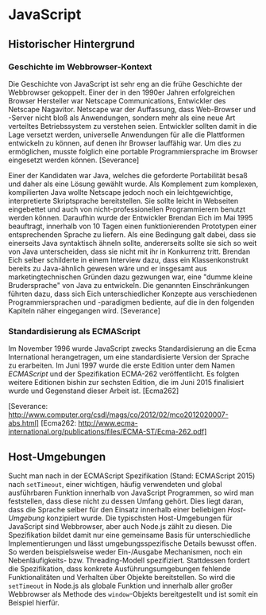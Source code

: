 # JavaScript

## Historischer Hintergrund

### Geschichte im Webbrowser-Kontext
Die Geschichte von JavaScript ist sehr eng an die frühe Geschichte der Webbrowser gekoppelt. Einer der in den 1990er Jahren erfolgreichen Browser Hersteller war Netscape Communications, Entwickler des Netscape Nagavitor. Netscape war der Auffassung, dass Web-Browser und -Server nicht bloß als Anwendungen, sondern mehr als eine neue Art verteiltes Betriebssystem zu verstehen seien. Entwickler sollten damit in die Lage versetzt werden, universelle Anwendungen für alle die Plattformen entwickeln zu können, auf denen ihr Browser lauffähig war. Um dies zu ermöglichen, musste folglich eine portable Programmiersprache im Browser eingesetzt werden können. [Severance]

Einer der Kandidaten war Java, welches die geforderte Portabilität besaß und daher als eine Lösung gewählt wurde. Als Komplement zum komplexen, kompilierten Java wollte Netscape jedoch noch ein leichtgewichtige, interpretierte Skriptsprache bereitstellen. Sie sollte leicht in Webseiten eingebettet und auch von nicht-professionellen Programmierern benutzt werden können. Daraufhin wurde der Entwickler Brendan Eich im Mai 1995 beauftragt, innerhalb von 10 Tagen einen funktionierenden Prototypen einer entsprechenden Sprache zu liefern. Als eine Bedingung galt dabei, dass sie einerseits Java syntaktisch ähneln sollte, andererseits sollte sie sich so weit von Java unterscheiden, dass sie nicht mit ihr in Konkurrenz tritt. Brendan Eich selber schilderte in einem Interview dazu, dass ein Klassenkonstrukt bereits zu Java-ähnlich gewesen wäre und er insgesamt aus marketingtechnischen Gründen dazu gezwungen war, eine "dumme kleine Brudersprache" von Java zu entwickeln. Die genannten Einschränkungen führten dazu, dass sich Eich unterschiedlicher Konzepte aus verschiedenen Programmiersprachen und -paradigmen bediente, auf die in den folgenden Kapiteln näher eingegangen wird. [Severance]

### Standardisierung als ECMAScript
Im November 1996 wurde JavaScript zwecks Standardisierung an die Ecma International herangetragen, um eine standardisierte Version der Sprache zu erarbeiten. Im Juni 1997 wurde die erste Edition unter dem Namen *ECMAScript* und der Spezifikation ECMA-262 veröffentlicht. Es folgten weitere Editionen bishin zur sechsten Edition, die im Juni 2015 finalisiert wurde und Gegenstand dieser Arbeit ist. [Ecma262]

[Severance: http://www.computer.org/csdl/mags/co/2012/02/mco2012020007-abs.html]
[Ecma262: http://www.ecma-international.org/publications/files/ECMA-ST/Ecma-262.pdf]

## Host-Umgebungen
Sucht man nach in der ECMAScript Spezifikation (Stand: ECMAScript 2015) nach `setTimeout`, einer wichtigen, häufig verwendeten und global ausführbaren Funktion innerhalb von JavaScript Programmen, so wird man feststellen, dass diese nicht zu dessen Umfang gehört. Dies liegt daran, dass die Sprache selber für den Einsatz innerhalb einer beliebigen *Host-Umgebung* konzipiert wurde. Die typischsten Host-Umgebungen für JavaScript sind Webbrowser, aber auch Node.js zählt zu diesen. Die Spezifikation bildet damit nur eine gemeinsame Basis für unterschiedliche Implementierungen und lässt umgebungsspezifische Details bewusst offen. So werden beispielsweise weder Ein-/Ausgabe Mechanismen, noch ein Nebenläufigkeits- bzw. Threading-Modell spezifiziert. Stattdessen fordert die Spezifikation, dass konkrete Ausführungsumgebungen fehlende Funktionalitäten und Verhalten über Objekte bereitstellen. So wird die `setTimeout` in Node.js als globale Funktion und innerhalb aller großer Webbrowser als Methode des `window`-Objekts bereitgestellt und ist somit ein Beispiel hierfür.
